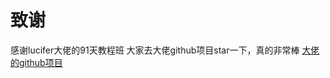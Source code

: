 # 致谢
感谢lucifer大佬的91天教程班
大家去大佬github项目star一下，真的非常棒
[大佬的github项目](https://github.com/azl397985856/leetcode)